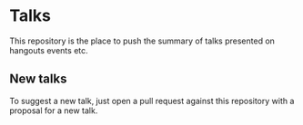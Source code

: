# Talks

This repository is the place to push the summary of talks presented on
hangouts events etc.

## New talks

To suggest a new talk, just open a pull request against this
repository with a proposal for a new talk.
